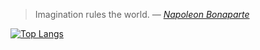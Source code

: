 > Imagination rules the world. — <cite>[Napoleon Bonaparte][1]</cite>

[1]: https://books.google.fr/books/about/M%C3%A9moires_de_Napol%C3%A9on.html?id=w8GDvgAACAAJ&source=kp_book_description&redir_esc=y

[![Top Langs](https://github-readme-stats.vercel.app/api/top-langs/?username=swordfatih)](https://github.com/swordfatih)
 
<!--
**swordfatih/swordfatih** is a ✨ _special_ ✨ repository because its `README.md` (this file) appears on your GitHub profile.

Here are some ideas to get you started:

- 🔭 I’m currently working on ...
- 🌱 I’m currently learning ...
- 👯 I’m looking to collaborate on ...
- 🤔 I’m looking for help with ...
- 💬 Ask me about ...
- 📫 How to reach me: ...
- 😄 Pronouns: ...
- ⚡ Fun fact: ...
-->
